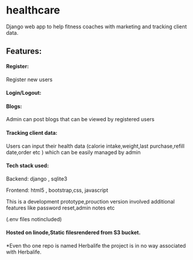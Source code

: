 # healthcare
Django web app to help fitness coaches with marketing and tracking client data.

## Features:

#### Register:
Register new users

#### Login/Logout:

#### Blogs:
Admin can post blogs that can be viewed by registered users

#### Tracking client data:
Users can input their health data (calorie intake,weight,last purchase,refill date,order etc ) which can be easily managed by admin

#### Tech stack used:
 Backend:
 django , sqlite3
 
 Frontend:
 html5 , bootstrap,css, javascript
 
 This is a development prototype,prouction version involved additional features like password reset,admin notes etc
 
 (.env files notincluded)
 
 #### Hosted on linode,Static filesrendered from S3 bucket.
 
 *Even tho one repo is named Herbalife the project is in no way associated with Herbalife.
